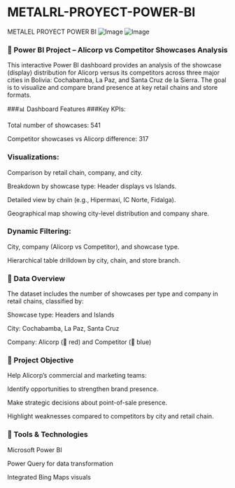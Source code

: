 # METALRL-PROYECT-POWER-BI
METALEL PROYECT POWER BI
![Image](https://github.com/user-attachments/assets/967df254-9961-4688-a372-7424473d10e8)
![Image](https://github.com/user-attachments/assets/e8a3fa93-5611-4ab2-bd7c-cbb2f74793a7)
### 🧠 Power BI Project – Alicorp vs Competitor Showcases Analysis
This interactive Power BI dashboard provides an analysis of the showcase (display) distribution for Alicorp versus its competitors across three major cities in Bolivia: Cochabamba, La Paz, and Santa Cruz de la Sierra. The goal is to visualize and compare brand presence at key retail chains and store formats.

###📊 Dashboard Features
###Key KPIs:

Total number of showcases: 541

Competitor showcases vs Alicorp difference: 317

### Visualizations:

Comparison by retail chain, company, and city.

Breakdown by showcase type: Header displays vs Islands.

Detailed view by chain (e.g., Hipermaxi, IC Norte, Fidalga).

Geographical map showing city-level distribution and company share.

### Dynamic Filtering:

City, company (Alicorp vs Competitor), and showcase type.

Hierarchical table drilldown by city, chain, and store branch.

### 🧩 Data Overview
The dataset includes the number of showcases per type and company in retail chains, classified by:

Showcase type: Headers and Islands

City: Cochabamba, La Paz, Santa Cruz

Company: Alicorp (🔴 red) and Competitor (🔵 blue)

### 🚀 Project Objective
Help Alicorp’s commercial and marketing teams:

Identify opportunities to strengthen brand presence.

Make strategic decisions about point-of-sale presence.

Highlight weaknesses compared to competitors by city and retail chain.

### 📎 Tools & Technologies
Microsoft Power BI

Power Query for data transformation

Integrated Bing Maps visuals
